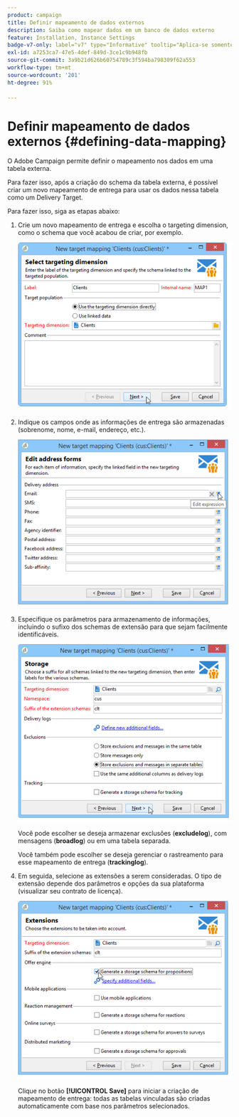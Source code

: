 ```yaml
---
product: campaign
title: Definir mapeamento de dados externos
description: Saiba como mapear dados em um banco de dados externo
feature: Installation, Instance Settings
badge-v7-only: label="v7" type="Informative" tooltip="Aplica-se somente ao Campaign Classic v7"
exl-id: a7253ca7-47e5-4def-849d-3ce1c9b948fb
source-git-commit: 3a9b21d626b60754789c3f594ba798309f62a553
workflow-type: tm+mt
source-wordcount: '201'
ht-degree: 91%

---
```


# Definir mapeamento de dados externos {#defining-data-mapping}



O Adobe Campaign permite definir o mapeamento nos dados em uma tabela externa.

Para fazer isso, após a criação do schema da tabela externa, é possível criar um novo mapeamento de entrega para usar os dados nessa tabela como um Delivery Target.

Para fazer isso, siga as etapas abaixo:

1. Crie um novo mapeamento de entrega e escolha o targeting dimension, como o schema que você acabou de criar, por exemplo.

   ![](assets/wf_new_mapping_create_fda.png)

1. Indique os campos onde as informações de entrega são armazenadas (sobrenome, nome, e-mail, endereço, etc.).

   ![](assets/wf_new_mapping_define_join.png)

1. Especifique os parâmetros para armazenamento de informações, incluindo o sufixo dos schemas de extensão para que sejam facilmente identificáveis.

   ![](assets/wf_new_mapping_define_names.png)

   Você pode escolher se deseja armazenar exclusões (**excludelog**), com mensagens (**broadlog**) ou em uma tabela separada.

   Você também pode escolher se deseja gerenciar o rastreamento para esse mapeamento de entrega (**trackinglog**).

1. Em seguida, selecione as extensões a serem consideradas. O tipo de extensão depende dos parâmetros e opções da sua plataforma (visualizar seu contrato de licença).

   ![](assets/wf_new_mapping_define_extensions.png)

   Clique no botão **[!UICONTROL Save]** para iniciar a criação de mapeamento de entrega: todas as tabelas vinculadas são criadas automaticamente com base nos parâmetros selecionados.
